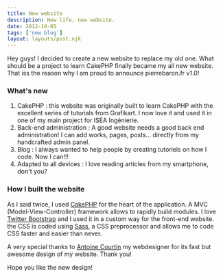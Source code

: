 ```yaml
---
title: New website
description: New life, new website.
date: 2012-10-05
tags: ['new blog']
layout: layouts/post.njk
---
```


Hey guys! I decided to create a new website to replace my old one. What should be a project to learn CakePHP finally became my all new website. That iss the reason why I am proud to announce pierrebaron.fr v1.0!
<!-- excerpt -->

### What's new

1. CakePHP : this website was originally built to learn CakePHP with the excellent series of tutorials from Grafikart. I now love it and used it in one of my main project for ISEA Ingénierie.
2. Back-end administration : A good website needs a good back end administration! I can add works, pages, posts... directly from my handcrafted admin panel.
3. Blog : I always wanted to help people by creating tutoriels on how I code. Now I can!!!
4. Adapted to all devices : I love reading articles from my smartphone, don't you?

### How I built the website
As I said twice, I used [CakePHP](cakephp.org) for the heart of the application. A MVC (Model-View-Controller) framework allows to rapidly build modules. I love [Twitter Bootstrap](http://twitter.github.io/bootstrap/) and I used it in a custom way for the front-end website. the CSS is coded using [Sass](http://sass-lang.com/), a CSS preprocessor and allows me to code CSS faster and easier than never.

A very special thanks to [Antoine Courtin](http://www.antoine-courtin.fr/) my webdesigner for its fast but awesome design of my website. Thank you!

Hope you like the new design!
